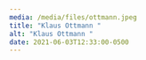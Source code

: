 ```yaml
---
media: /media/files/ottmann.jpeg
title: "Klaus Ottmann "
alt: "Klaus Ottmann "
date: 2021-06-03T12:33:00-0500
---
```

